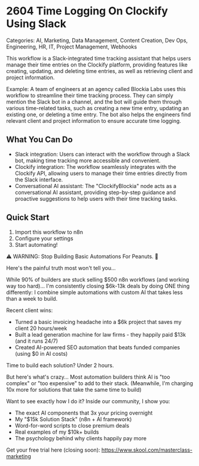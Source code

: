 # 2604 Time Logging On Clockify Using Slack

Categories: AI, Marketing, Data Management, Content Creation, Dev Ops, Engineering, HR, IT, Project Management, Webhooks

This workflow is a Slack-integrated time tracking assistant that helps users manage their time entries on the Clockify platform, providing features like creating, updating, and deleting time entries, as well as retrieving client and project information.

Example: A team of engineers at an agency called Blockia Labs uses this workflow to streamline their time tracking process. They can simply mention the Slack bot in a channel, and the bot will guide them through various time-related tasks, such as creating a new time entry, updating an existing one, or deleting a time entry. The bot also helps the engineers find relevant client and project information to ensure accurate time logging.

## What You Can Do
- Slack integration: Users can interact with the workflow through a Slack bot, making time tracking more accessible and convenient.
- Clockify integration: The workflow seamlessly integrates with the Clockify API, allowing users to manage their time entries directly from the Slack interface.
- Conversational AI assistant: The "ClockifyBlockia" node acts as a conversational AI assistant, providing step-by-step guidance and proactive suggestions to help users with their time tracking tasks.

## Quick Start
1. Import this workflow to n8n
2. Configure your settings
3. Start automating!

⚠️ WARNING: Stop Building Basic Automations For Peanuts. 🚫

Here's the painful truth most won't tell you...

While 90% of builders are stuck selling $500 n8n workflows (and working way too hard)...
I'm consistently closing $6k-13k deals by doing ONE thing differently:
I combine simple automations with custom AI that takes less than a week to build.

Recent client wins:
* Turned a basic invoicing headache into a $6k project that saves my client 20 hours/week
* Built a lead generation machine for law firms - they happily paid $13k (and it runs 24/7)
* Created AI-powered SEO automation that beats funded companies (using $0 in AI costs)

Time to build each solution? Under 2 hours.

But here's what's crazy...
Most automation builders think AI is "too complex" or "too expensive" to add to their stack.
(Meanwhile, I'm charging 10x more for solutions that take the same time to build)

Want to see exactly how I do it?
Inside our community, I show you:
* The exact AI components that 3x your pricing overnight
* My "$15k Solution Stack" (n8n + AI framework)
* Word-for-word scripts to close premium deals
* Real examples of my $10k+ builds
* The psychology behind why clients happily pay more

Get your free trial here (closing soon): https://www.skool.com/masterclass-marketing
